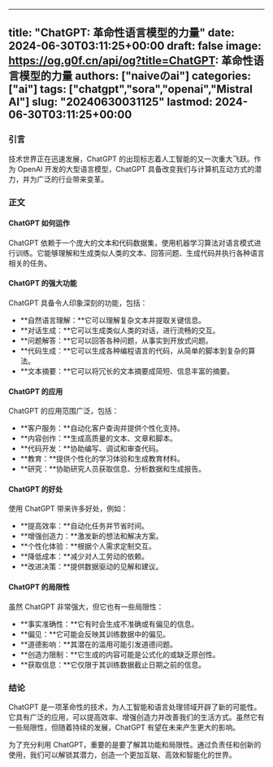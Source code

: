 
---
title: "ChatGPT: 革命性语言模型的力量"
date: 2024-06-30T03:11:25+00:00
draft: false
image: https://og.g0f.cn/api/og?title=ChatGPT: 革命性语言模型的力量
authors: ["naiveのai"]
categories: ["ai"]
tags: ["chatgpt","sora","openai","Mistral AI"]
slug: "20240630031125"
lastmod: 2024-06-30T03:11:25+00:00
---
### 引言

技术世界正在迅速发展，ChatGPT 的出现标志着人工智能的又一次重大飞跃。作为 OpenAI 开发的大型语言模型，ChatGPT 具备改变我们与计算机互动方式的潜力，并为广泛的行业带来变革。

### 正文

#### ChatGPT 如何运作

ChatGPT 依赖于一个庞大的文本和代码数据集，使用机器学习算法对语言模式进行训练。它能够理解和生成类似人类的文本、回答问题、生成代码并执行各种语言相关的任务。

#### ChatGPT 的强大功能

ChatGPT 具备令人印象深刻的功能，包括：

- **自然语言理解：**它可以理解复杂文本并提取关键信息。
- **对话生成：**它可以生成类似人类的对话，进行流畅的交互。
- **问题解答：**它可以回答各种问题，从事实到开放式问题。
- **代码生成：**它可以生成各种编程语言的代码，从简单的脚本到复杂的算法。
- **文本摘要：**它可以将冗长的文本摘要成简短、信息丰富的摘要。

#### ChatGPT 的应用

ChatGPT 的应用范围广泛，包括：

- **客户服务：**自动化客户查询并提供个性化支持。
- **内容创作：**生成高质量的文本、文章和脚本。
- **代码开发：**协助编写、调试和审查代码。
- **教育：**提供个性化的学习体验和生成教育材料。
- **研究：**协助研究人员获取信息、分析数据和生成报告。

#### ChatGPT 的好处

使用 ChatGPT 带来许多好处，例如：

- **提高效率：**自动化任务并节省时间。
- **增强创造力：**激发新的想法和解决方案。
- **个性化体验：**根据个人需求定制交互。
- **降低成本：**减少对人工劳动的依赖。
- **改进决策：**提供数据驱动的见解和建议。

#### ChatGPT 的局限性

虽然 ChatGPT 非常强大，但它也有一些局限性：

- **事实准确性：**它有时会生成不准确或有偏见的信息。
- **偏见：**它可能会反映其训练数据中的偏见。
- **道德影响：**其潜在的滥用可能引发道德问题。
- **创造力限制：**它生成的内容可能是公式化的或缺乏原创性。
- **获取信息：**它仅限于其训练数据截止日期之前的信息。

### 结论

ChatGPT 是一项革命性的技术，为人工智能和语言处理领域开辟了新的可能性。它具有广泛的应用，可以提高效率、增强创造力并改善我们的生活方式。虽然它有一些局限性，但随着持续的发展，ChatGPT 有望在未来产生更大的影响。

为了充分利用 ChatGPT，重要的是要了解其功能和局限性。通过负责任和创新的使用，我们可以解锁其潜力，创造一个更加互联、高效和智能化的世界。